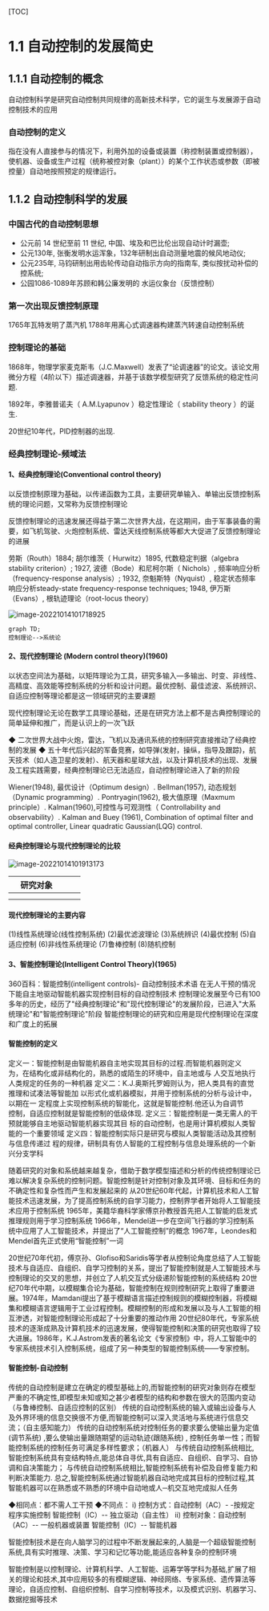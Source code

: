 [TOC]

# 1.1 自动控制的发展简史

## 1.1.1 自动控制的概念

自动控制科学是研究自动控制共同规律的高新技术科学，它的诞生与发展源于自动控制技术的应用

### 自动控制的定义

​    指在没有人直接参与的情况下，利用外加的设备或装置（称控制装置或控制器），使机器、设备或生产过程（统称被控对象（plant））的某个工作状态或参数（即被控量）自动地按照预定的规律运行。

## 1.1.2 自动控制科学的发展

### 中国古代的自动控制思想

- 公元前 14 世纪至前 11 世纪, 中国、埃及和巴比伦出现自动计时漏壶;
- 公元130年, 张衡发明水运浑象，132年研制出自动测量地震的候风地动仪;
- 公元235年, 马钧研制出用齿轮传动自动指示方向的指南车, 类似按扰动补偿的控系统;
- 公园1086-1089年苏顾和韩公廉发明的 水运仪象台（反馈控制）

### 第一次出现反馈控制原理

1765年瓦特发明了蒸汽机
1788年用离心式调速器构建蒸汽转速自动控制系统

### 控制理论的基础

1868年，物理学家麦克斯韦（J.C.Maxwell）发表了“论调速器”的论文。该论文用微分方程（4阶以下）描述调速器，并基于该数学模型研究了反馈系统的稳定性问题.  

1892年，李雅普诺夫（ A.M.Lyapunov ）稳定性理论（ stability theory ）的诞生.  

20世纪10年代，PID控制器的出现.  

###      经典控制理论-频域法

#### 1、经典控制理论(Conventional control theory)

以反馈控制原理为基础，以传递函数为工具，主要研究单输入、单输出反馈控制系统的理论问题，又常称为反馈控制理论 

反馈控制理论的迅速发展还得益于第二次世界大战，在这期间，由于军事装备的需要，如飞机驾驶、火炮控制系统、雷达天线控制系统等都大大促进了反馈控制理论的进展

劳斯（Routh）1884; 胡尔维茨（ Hurwitz）1895, 代数稳定判据（algebra stability criterion）;
 1927, 波德（Bode）和尼柯尔斯（ Nichols）, 频率响应分析（frequency-response analysis）;
 1932, 奈魁斯特（Nyquist）, 稳定状态频率响应分析steady-state frequency-response techniques;
 1948, 伊万斯（Evans）, 根轨迹理论（root-locus theory） 

![image-20221014101718925](https://mypic-1312707183.cos.ap-nanjing.myqcloud.com/image-20221014101718925.png)

```mermaid
graph TD;
控制理论-->系统论
```

#### 2、现代控制理论 (Modern control theory)(1960)

以状态空间法为基础，以矩阵理论为工具，研究多输入—多输出、时变、非线性、高精度、高效能等控制系统的分析和设计问题。最优控制、最佳滤波、系统辨识、自适应控制等理论都是这一领域研究的主要课题

现代控制理论无论在数学工具理论基础，还是在研究方法上都不是古典控制理论的简单延伸和推广，而是认识上的一次飞跃

◆ 二次世界大战中火炮，雷达，飞机以及通讯系统的控制研究直接推动了经典控制的发展
◆ 五十年代后兴起的军备竞赛，如导弹(发射，操纵，指导及跟踪)，航天技术（如人造卫星的发射）、航天器和星球大战，以及计算机技术的出现、发展及工程实践需要，经典控制理论已无法适应，自动控制理论进入了新的阶段

   Wiener(1948), 最优设计（Optimum design）.
    Bellman(1957), 动态规划（Dynamic programming）.
    Pontryagin(1962), 极大值原理（Maxmum principle）.
    Kalman(1960),可控性与可观测性（ Controllability and   observability）.
    Kalman and Buey (1961), Combination of optimal filter and optimal controller, Linear quadratic Gaussian(LQG) control.

#### 经典控制理论与现代控制理论的比较 

![image-20221014101913173](https://mypic-1312707183.cos.ap-nanjing.myqcloud.com/image-20221014101913173.png)

|      | 研究对象 |      |      |      |
| ---- | -------- | ---- | ---- | ---- |
|      |          |      |      |      |
|      |          |      |      |      |

#### 现代控制理论的主要内容

(1)线性系统理论(线性控制系统)
(2)最优滤波理论
(3)系统辨识
(4)最优控制
(5)自适应控制
(6)非线性系统理论
(7)鲁棒控制
(8)随机控制

#### 3、智能控制理论(Intelligent Control Theory)(1965)

360百科：智能控制(intelligent controls)- 自动控制技术术语
在无人干预的情况下能自主地驱动智能机器实现控制目标的自动控制技术
控制理论发展至今已有100多年的历史，经历了"经典控制理论"和"现代控制理论"的发展阶段，已进入"大系统理论"和"智能控制理论"阶段
智能控制理论的研究和应用是现代控制理论在深度和广度上的拓展

#### 智能控制的定义

定义一：智能控制是由智能机器自主地实现其目标的过程.而智能机器则定义  
              为，在结构化或非结构化的，熟悉的或陌生的环境中，自主地或与
             人交互地执行人类规定的任务的一种机器
定义二：K.J.奥斯托罗姆则认为，把人类具有的直觉推理和试凑法等智能加
              以形式化或机器模拟，并用于控制系统的分析与设计中，以期在一
              定程度上实现控制系统的智能化，这就是智能控制.他还认为自调节  
              控制，自适应控制就是智能控制的低级体现.
定义三：智能控制是一类无需人的干预就能够自主地驱动智能机器实现其目
              标的自动控制，也是用计算机模拟人类智能的一个重要领域
定义四：智能控制实际只是研究与模拟人类智能活动及其控制与信息传递过
               程的规律，研制具有仿人智能的工程控制与信息处理系统的一个新
               兴分支学科  

随着研究的对象和系统越来越复杂，借助于数学模型描述和分析的传统控制理论已难以解决复杂系统的控制问题。智能控制是针对控制对象及其环境、目标和任务的不确定性和复杂性而产生和发展起来的
从20世纪60年代起，计算机技术和人工智能技术迅速发展，为了提高控制系统的自学习能力，控制界学者开始将人工智能技术应用于控制系统
1965年，美籍华裔科学家傅京孙教授首先把人工智能的启发式推理规则用于学习控制系统
1966年，Mendel进一步在空间飞行器的学习控制系统中应用了人工智能技术，并提出了“人工智能控制”的概念
1967年，Leondes和Mendel首先正式使用“智能控制”一词

20世纪70年代初，傅京孙、Glofiso和Saridis等学者从控制论角度总结了人工智能技术与自适应、自组织、自学习控制的关系，提出了智能控制就是人工智能技术与控制理论的交叉的思想，并创立了人机交互式分级递阶智能控制的系统结构
20世纪70年代中期，以模糊集合论为基础，智能控制在规则控制研究上取得了重要进展。1974年，Mamdani提出了基于模糊语言描述控制规则的模糊控制器，将模糊集和模糊语言逻辑用于工业过程控制。模糊控制的形成和发展以及与人工智能的相互渗透，对智能控制理论形成起了十分重要的推动作用
20世纪80年代，专家系统技术的逐渐成熟及计算机技术的迅速发展，使得智能控制和决策的研究也取得了较大进展。1986年，K.J.Astrom发表的著名论文《专家控制》中，将人工智能中的专家系统技术引入控制系统，组成了另一种类型的智能控制系统——专家控制。

#### 智能控制-自动控制

传统的自动控制是建立在确定的模型基础上的,而智能控制的研究对象则存在模型严重的不确定性,即模型未知或知之甚少者模型的结构和参数在很大的范围内变动（与鲁棒控制、自适应控制的区别）
传统的自动控制系统的输入或输出设备与人及外界环境的信息交换很不方便,而智能控制可以深入灵活地与系统进行信息交流；（自主感知能力）
传统的自动控制系统对控制任务的要求要么使输出量为定值(调节系统) ,要么使输出量跟随期望的运动轨迹(跟随系统) , 控制任务单一性；而智能控制系统的控制任务可满足多样性要求；（机器人）
与传统自动控制系统相比,智能控制系统具有变结构特点,能总体自寻优,具有自适应、自组织、自学习、自协调和自决策能力；
与传统自动控制系统相比,智能控制系统有补偿及自修复能力和判断决策能力.
总之,智能控制系统通过智能机器自动地完成其目标的控制过程,其智能机器可以在熟悉或不熟悉的环境中自动地或人─机交互地完成拟人任务

◆相同点：都不需人工干预
◆不同点：
 i) 控制方式：自动控制（AC）- -按规定程序实施控制
                         智能控制（IC）-- 独立驱动（自主性）
 ii) 控制对象：自动控制（AC）-- 一般机器或装置
                         智能控制（IC）-- 智能机器

智能控制技术是在向人脑学习的过程中不断发展起来的,人脑是一个超级智能控制系统,具有实时推理、决策、学习和记忆等功能,能适应各种复杂的控制环境

智能控制是以控制理论、计算机科学、人工智能、运筹学等学科为基础,扩展了相关的理论和技术,其中应用较多的有模糊逻辑、神经网络、专家系统、遗传算法等理论，自适应控制、自组织控制、自学习控制等技术，以及模式识别、机器学习、数据挖掘等技术
